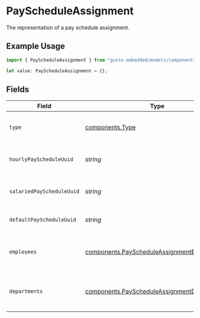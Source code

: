 # PayScheduleAssignment

The representation of a pay schedule assignment.

## Example Usage

```typescript
import { PayScheduleAssignment } from "gusto-embedded/models/components";

let value: PayScheduleAssignment = {};
```

## Fields

| Field                                                                                                      | Type                                                                                                       | Required                                                                                                   | Description                                                                                                |
| ---------------------------------------------------------------------------------------------------------- | ---------------------------------------------------------------------------------------------------------- | ---------------------------------------------------------------------------------------------------------- | ---------------------------------------------------------------------------------------------------------- |
| `type`                                                                                                     | [components.Type](../../models/components/type.md)                                                         | :heavy_minus_sign:                                                                                         | The pay schedule assignment type.                                                                          |
| `hourlyPayScheduleUuid`                                                                                    | *string*                                                                                                   | :heavy_minus_sign:                                                                                         | Pay schedule for hourly employees.                                                                         |
| `salariedPayScheduleUuid`                                                                                  | *string*                                                                                                   | :heavy_minus_sign:                                                                                         | Pay schedule for salaried employees.                                                                       |
| `defaultPayScheduleUuid`                                                                                   | *string*                                                                                                   | :heavy_minus_sign:                                                                                         | Default pay schedule for employees.                                                                        |
| `employees`                                                                                                | [components.PayScheduleAssignmentEmployee](../../models/components/payscheduleassignmentemployee.md)[]     | :heavy_minus_sign:                                                                                         | List of employees and their pay schedules.                                                                 |
| `departments`                                                                                              | [components.PayScheduleAssignmentDepartment](../../models/components/payscheduleassignmentdepartment.md)[] | :heavy_minus_sign:                                                                                         | List of departments and their pay schedules.                                                               |